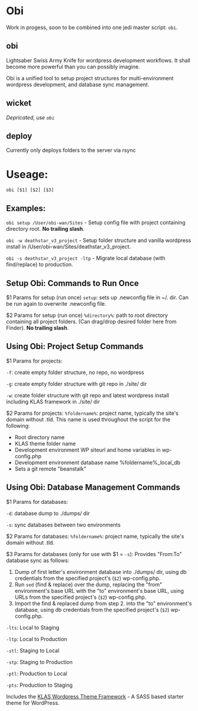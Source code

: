 # Obi

Work in progess, soon to be combined into one jedi master script: `obi`.

## obi
Lightsaber Swiss Army Knife for wordpress development workflows. It shall become more powerful than you can possibly imagine.

Obi is a unified tool to setup project structures for multi-environment wordpress development, and database sync management.

## wicket
*Depricated, use `obi`*

## deploy
Currently only deploys folders to the server via rsync

# Useage:
`obi [$1] [$2] [$3]`

## Examples:

`obi setup /User/obi-wan/Sites` - Setup config file with project containing directory root. **No trailing slash**.

`obi -w deathstar_v3_project` - Setup folder structure and vanilla wordpress install in /User/obi-wan/Sites/deathstar_v3_project.

`obi -s deathstar_v3_project -ltp` - Migrate local database (with find/replace) to production.

## Setup Obi: Commands to Run Once
$1 Params for setup (run once)
`setup`: sets up .newconfig file in ~/. dir. Can be run again to overwrite .newconfig file.

$2 Params for setup (run once)
`%directory%`: path to root directory containing all project folders. (Can drag/drop desired folder here from Finder). **No trailing slash**.

## Using Obi: Project Setup Commands
$1 Params for projects:

`-f`: create empty folder structure, no repo, no wordpress

`-g`: create empty folder structure with git repo in ./site/ dir

`-w`: create folder structure with git repo and latest wordpress install including KLAS framework in ./site/ dir

$2 Params for projects:
`%foldername%`: project name, typically the site's domain without .tld. This name is used throughout the script for the following:

- Root directory name
- KLAS theme folder name
- Development environment WP siteurl and home variables in wp-config.php
- Development environment database name %foldername%_local_db
- Sets a git remote "beanstalk"

## Using Obi: Database Management Commands
$1 Params for databases:

`-d`: database dump to ./dumps/ dir

`-s`: sync databases between two environments

$2 Params for databases:
`%foldername%`: project name, typically the site's domain without .tld.

$3 Params for databases (only for use with $1 = `-s`):
Provides "From:To" database sync as follows:

1. Dump of first letter's environment database into ./dumps/ dir, using db credentials from the specified project's (`$2`) wp-config.php.
2. Run `sed` (find & replace) over the dump, replacing the "from" environment's base URL with the "to" environment's base URL, using URLs from the specified project's (`$2`) wp-config.php.
3. Import the find & replaced dump from step 2. into the "to" environment's database, using db credentials from the specified project's (`$2`) wp-config.php.

`-lts`: Local to Staging

`-ltp`: Local to Production

`-stl`: Staging to Local

`-stp`: Staging to Production

`-ptl`: Production to Local

`-pts`: Production to Staging

Includes the [KLAS Wordpress Theme Framework](https://github.com/kylelarkin/klas) - A SASS based starter theme for WordPress.
